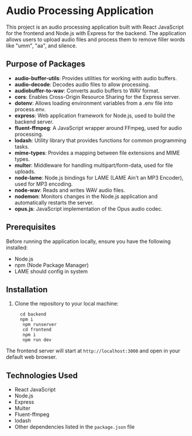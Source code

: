# Audio Processing Application

This project is an audio processing application built with React JavaScript for the frontend and Node.js with Express for the backend. The application allows users to upload audio files and process them to remove filler words like "umm", "aa", and silence.

## Purpose of Packages

- **audio-buffer-utils**: Provides utilities for working with audio buffers.
- **audio-decode**: Decodes audio files to allow processing.
- **audiobuffer-to-wav**: Converts audio buffers to WAV format.
- **cors**: Enables Cross-Origin Resource Sharing for the Express server.
- **dotenv**: Allows loading environment variables from a .env file into process.env.
- **express**: Web application framework for Node.js, used to build the backend server.
- **fluent-ffmpeg**: A JavaScript wrapper around FFmpeg, used for audio processing.
- **lodash**: Utility library that provides functions for common programming tasks.
- **mime-types**: Provides a mapping between file extensions and MIME types.
- **multer**: Middleware for handling multipart/form-data, used for file uploads.
- **node-lame**: Node.js bindings for LAME (LAME Ain't an MP3 Encoder), used for MP3 encoding.
- **node-wav**: Reads and writes WAV audio files.
- **nodemon**: Monitors changes in the Node.js application and automatically restarts the server.
- **opus.js**: JavaScript implementation of the Opus audio codec.

## Prerequisites

Before running the application locally, ensure you have the following installed:

- Node.js
- npm (Node Package Manager)
- LAME should config in system

## Installation

1. Clone the repository to your local machine:
   ```
     cd backend
     npm i
      npm runserver
      cd frontend
      npm i
      npm run dev

The frontend server will start at `http://localhost:3000` and open in your default web browser.

## Technologies Used

- React JavaScript
- Node.js
- Express
- Multer
- Fluent-ffmpeg
- lodash
- Other dependencies listed in the `package.json` file

